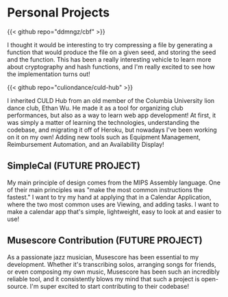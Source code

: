 # Personal Projects

{{< github repo="ddmngz/cbf" >}}

I thought it would be interesting to try compressing a file by generating a function that would produce the file on a given seed, and storing the seed and the function. This has been a really interesting vehicle to learn more about cryptography and hash functions, and I'm really excited to see how the implementation turns out!

{{< github repo="culiondance/culd-hub" >}}

I inherited CULD Hub from an old member of the Columbia University lion dance club, Ethan Wu. He made it as a tool for organizing club performances, but also as a way to learn web app development! At first, it was simply a matter of learning the technologies, understanding the codebase, and migrating it off of Heroku, but nowadays I've been working on it on my own! Adding new tools such as Equipment Management, Reimbursement Automation, and an Availability Display!


## SimpleCal (FUTURE PROJECT)
My main principle of design comes from the MIPS Assembly language. One of their main principles was "make the most common instructions the fastest." I want to try my hand at applying that in a Calendar Application, where the two most common uses are Viewing, and adding tasks. I want to make a calendar app that's simple, lightweight, easy to look at and easier to use!


## Musescore Contribution (FUTURE PROJECT)
As a passionate jazz musician, Musescore has been essential to my development. Whether it's transcribing solos, arranging songs for friends, or even composing my own music, Musescore has been such an incredibly reliable tool, and it consistently blows my mind that such a project is open-source. I'm super excited to start contributing to their codebase!
